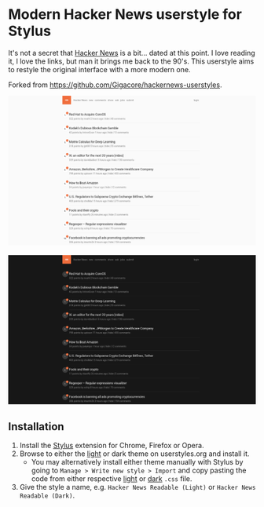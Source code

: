 # Modern Hacker News userstyle for Stylus

It's not a secret that [Hacker News](https://news.ycombinator.com) is a bit... dated at this point. I love reading it, I love the links, but man it brings me back to the 90's. This userstyle aims to restyle the original interface with a more modern one.

Forked from https://github.com/Gigacore/hackernews-userstyles.

![](hacker-news-readable-light.png)
&nbsp;
![](hacker-news-readable-dark.png)

## Installation

1. Install the [Stylus](https://add0n.com/stylus.html) extension for Chrome, Firefox or Opera.
2. Browse to either the [light](https://userstyles.org/styles/133201/hacker-news-readable) or dark theme on userstyles.org and install it.
	- You may alternatively install either theme manually with Stylus by going to `Manage > Write new style > Import` and copy pasting the code from either respective [light](hacker-news-readable-light.css) or [dark](hacker-news-readable-dark.css) `.css` file.
3. Give the style a name, e.g. `Hacker News Readable (Light)` or `Hacker News Readable (Dark)`.
